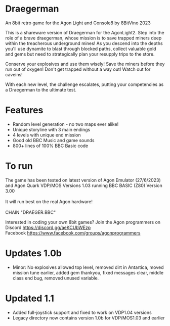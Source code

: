 # Draegerman
An 8bit retro game for the Agon Light and Console8 by 8BitVino 2023

This is a shareware version of Draegerman for the AgonLight2.
Step into the role of a brave draegerman, whose mission is to save trapped miners deep within the treacherous underground mines!
As you descend into the depths you'll use dynamite to blast through blocked paths, collect valuable gold and gems but need to strategically plan your resupply trips to the store.

Conserve your explosives and use them wisely!
Save the miners before they run out of oxygen!
Don't get trapped without a way out!
Watch out for caveins!

With each new level, the challenge escalates, putting your competencies as a Draegerman to the ultimate test.

# Features
- Random level generation - no two maps ever alike!
- Unique storyline with 3 main endings
- 4 levels with unique end mission
- Good old BBC Music and game sounds
- 800+ lines of 100% BBC Basic code 

# To run 
The game has been tested on latest version of Agon Emulator (27/6/2023) and Agon Quark VDP/MOS Versions 1.03 running BBC BASIC (Z80) Version 3.00<br><br>
It will run best on the real Agon hardware! <br><br>
CHAIN "DRAEGER.BBC"

Interested in coding your own 8bit games? Join the Agon programmers on<br>
Discord https://discord.gg/aeKCUbWEzp <br>
Facebook https://www.facebook.com/groups/agonprogrammers <br>

# Updates 1.0b
- Minor: No explosives allowed top level, removed dirt in Antartica, moved mission tune earlier, added gem thankyou, fixed messages clear, middle class end bug, removed unused variable.

# Updated 1.1
- Added full-joystick support and fixed to work on VDP1.04 versions
- Legacy directory now contains version 1.0b for VDP/MOS1.03 and earlier 
